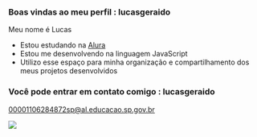 ### Boas vindas ao meu perfil : lucasgeraido

Meu nome é Lucas

- Estou estudando na [Alura](https://www.alura.com.br)
- Estou me desenvolvendo na linguagem JavaScript
- Utilizo esse espaço para minha organização e compartilhamento dos meus projetos desenvolvidos

### Você pode entrar em contato comigo : lucasgeraido

00001106284872sp@al.educacao.sp.gov.br 
 

![](https://media1.tenor.com/m/_sXZ8BNkmVIAAAAC/seumadruga-chaves.gif)
